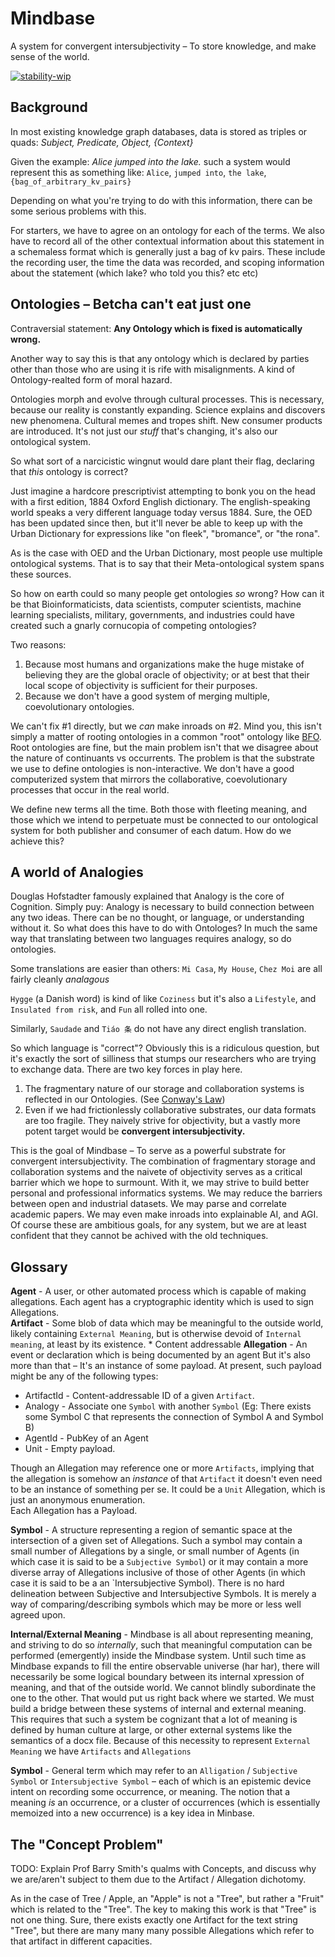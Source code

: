 # Mindbase

A system for convergent intersubjectivity – To store knowledge, and make sense of the world.

[![stability-wip](https://img.shields.io/badge/stability-wip-lightgrey.svg)](https://github.com/mkenney/software-guides/blob/master/STABILITY-BADGES.md#work-in-progress)

## Background

In most existing knowledge graph databases, data is stored as triples or quads:
_Subject, Predicate, Object, {Context}_

Given the example: _Alice jumped into the lake._
such a system would represent this as something like:
`Alice`, `jumped into`, `the lake`, `{bag_of_arbitrary_kv_pairs}`

Depending on what you're trying to do with this information, there can be some serious problems with this.

For starters, we have to agree on an ontology for each of the terms. We also have to record all of the other contextual information about this statement in a schemaless format which is generally just a bag of kv pairs. These include the recording user, the time the data was recorded, and scoping information about the statement (which lake? who told you this? etc etc)

## Ontologies – Betcha can't eat just one

Contraversial statement:
**Any Ontology which is fixed is automatically wrong.**

Another way to say this is that any ontology which is declared by parties other than those who are using it is rife with misalignments. A kind of Ontology-realted form of moral hazard.

Ontologies morph and evolve through cultural processes. This is necessary, because our reality is constantly expanding. Science explains and discovers new phenomena. Cultural memes and tropes shift. New consumer products are introduced. It's not just our _stuff_ that's changing, it's also our ontological system.

So what sort of a narcicistic wingnut would dare plant their flag, declaring that _this_ ontology is correct?

Just imagine a hardcore prescriptivist attempting to bonk you on the head with a first edition, 1884 Oxford English dictionary. The english-speaking world speaks a very different language today versus 1884. Sure, the OED has been updated since then, but it'll never be able to keep up with the Urban Dictionary for expressions like "on fleek", "bromance",  or "the rona".

As is the case with OED and the Urban Dictionary, most people use multiple ontological systems. That is to say that their Meta-ontological system spans these sources.

So how on earth could so many people get ontologies _so_ wrong? How can it be that Bioinformaticists, data scientists, computer scientists, machine learning specialists, military, governments, and industries could have created such a gnarly cornucopia of competing ontologies?

Two reasons:

1. Because most humans and organizations make the huge mistake of believing they are the global oracle of objectivity; or at best that their local scope of objectivity is sufficient for their purposes.
2. Because we don't have a good system of merging multiple, coevolutionary ontologies.

We can't fix #1 directly, but we _can_ make inroads on #2. Mind you, this isn't simply a matter of rooting ontologies in a common "root" ontology like [BFO](https://basic-formal-ontology.org/). Root ontologies are fine, but the main problem isn't that we disagree about the nature of continuants vs occurrents. The problem is that the substrate we use to define ontologies is non-interactive. We don't have a good computerized system that mirrors the collaborative, coevolutionary processes that occur in the real world.

We define new terms all the time. Both those with fleeting meaning, and those which we intend to perpetuate must be connected to our ontological system for both publisher and consumer of each datum. How do we achieve this?

## A world of Analogies

Douglas Hofstadter famously explained that Analogy is the core of Cognition. Simply puy: Analogy is necessary to build connection between any two ideas. There can be no thought, or language, or understanding without it. So what does this have to do with Ontologes? In much the same way that translating between two languages requires analogy, so do ontologies.  

Some translations are easier than others:
`Mi Casa`, `My House`, `Chez Moi` are all fairly cleanly _analagous_

`Hygge` (a Danish word) is kind of like `Coziness` but it's also a `Lifestyle`, and `Insulated from risk`, and `Fun` all rolled into one.

Similarly, `Saudade` and `Tiáo 条` do not have any direct english translation.  

So which language is "correct"? Obviously this is a ridiculous question, but it's exactly the sort of silliness that stumps our researchers who are trying to exchange data. There are two key forces in play here.

1. The fragmentary nature of our storage and collaboration systems is reflected in our Ontologies. (See [Conway's Law](https://en.wikipedia.org/wiki/Conway%27s_law))
2. Even if we had frictionlessly collaborative substrates, our data formats are too fragile. They naively strive for objectivity, but a vastly more potent target would be **convergent intersubjectivity.**  

This is the goal of Mindbase – To serve as a powerful substrate for convergent intersubjectivity. The combination of fragmentary storage and collaboration systems and the naivete of objectivity serves as a critical barrier which we hope to surmount. With it, we may strive to build better personal and professional informatics systems. We may reduce the barriers between open and industrial datasets. We may parse and correlate academic papers. We may even make inroads into explainable AI, and AGI. Of course these are ambitious goals, for any system, but we are at least confident that they cannot be achived with the old techniques.

## Glossary

**Agent** -  A user, or other automated process which is capable of making allegations. Each agent has a cryptographic identity which is used to sign Allegations.  
**Artifact** - Some blob of data which may be meaningful to the outside world, likely containing `External Meaning`, but is otherwise devoid of `Internal meaning`, at least by its existence.
    * Content addressable
**Allegation** - An event or declaration which is being documented by an agent But it's also more than that – It's an instance of some payload. At present, such payload might be any of the following types:

* ArtifactId - Content-addressable ID of a given `Artifact`.  
* Analogy - Associate one `Symbol` with another `Symbol` (Eg: There exists some Symbol C that represents the connection of Symbol A and Symbol B)
* AgentId - PubKey of an Agent
* Unit - Empty payload.  

Though an Allegation may reference one or more `Artifacts`, implying that the allegation is somehow an _instance_ of that `Artifact` it doesn't even need to be an instance of something per se. It could be a `Unit` Allegation, which is just an anonymous enumeration.  
Each Allegation has a Payload.

**Symbol** - A structure representing a region of semantic space at the intersection of a given set of Allegations. Such a symbol may contain a small number of Allegations by a single, or small number of Agents (in which case it is said to be a `Subjective Symbol`) or it may contain a more diverse array of Allegations inclusive of those of other Agents (in which case it is said to be a an `Intersubjective Symbol). There is no hard delineation between Subjective and Intersubjective Symbols. It is merely a way of comparing/describing symbols which may be more or less well agreed upon.

**Internal/External Meaning** - Mindbase is all about representing meaning, and striving to do so _internally_, such that meaningful computation can be performed (emergently) inside the Mindbase system. Until such time as Mindbase expands to fill the entire observable universe (har har), there will necessarily be some logical boundary between its internal xpression of meaning, and that of the outside world. We cannot blindly subordinate the one to the other. That would put us right back where we started. We must build a bridge between these systems of internal and external meaning. This requires that such a system be cognizant that a lot of meaning is defined by human culture at large, or other external systems like the semantics of a docx file. Because of this necessity to represent `External Meaning` we have `Artifacts` and `Allegations`

**Symbol** - General term which may refer to an `Alligation` / `Subjective Symbol` or `Intersubjective Symbol` – each of which is an epistemic device intent on recording some occurrence, or meaning. The notion that a meaning _is_ an occurrence, or a cluster of occurrences (which is essentially memoized into a new occurrence) is a key idea in Minbase.  

## The "Concept Problem"

TODO: Explain Prof Barry Smith's qualms with Concepts, and discuss why we are/aren't subject to them due to the Artifact / Allegation dichotomy.

As in the case of Tree / Apple, an "Apple" is not a "Tree", but rather a "Fruit" which is related to the "Tree". The key to making this work is that "Tree" is not one thing. Sure, there exists exactly one Artifact for the text string "Tree", but there are many many many possible Allegations which refer to that artifact in different capacities.  
